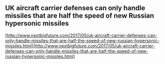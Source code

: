 ## UK aircraft carrier defenses can only handle missiles that are half the speed of new Russian hypersonic missiles
  
  [http://www.nextbigfuture.com/2017/05/uk-aircraft-carrier-defenses-can-only-handle-missiles-that-are-half-the-speed-of-new-russian-hypersonic-missiles.html](http://www.nextbigfuture.com/2017/05/uk-aircraft-carrier-defenses-can-only-handle-missiles-that-are-half-the-speed-of-new-russian-hypersonic-missiles.html)